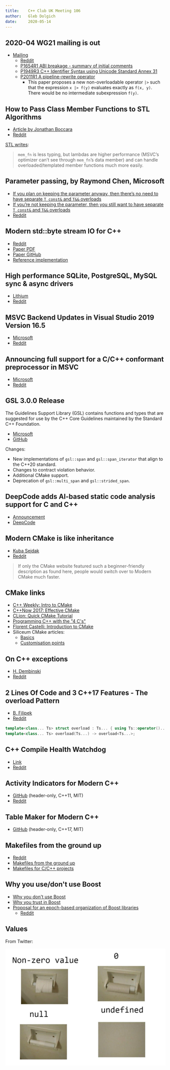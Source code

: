 ```yaml
---
title:    C++ Club UK Meeting 106
author:   Gleb Dolgich
date:     2020-05-14
---
```


## 2020-04 WG21 mailing is out

* [Mailing](http://www.open-std.org/jtc1/sc22/wg21/docs/papers/2020/#mailing2020-04)
  * [Reddit](https://www.reddit.com/r/cpp/comments/g75uab/202004_wg21_mailing_is_out/)
  * [P1654R1 ABI breakage - summary of initial comments](http://www.open-std.org/jtc1/sc22/wg21/docs/papers/2020/p1654r1.html)
  * [P1949R3 C++ Identifier Syntax using Unicode Standard Annex 31](http://www.open-std.org/jtc1/sc22/wg21/docs/papers/2020/p1949r3.html)
  * [P2011R1 A pipeline-rewrite operator](http://www.open-std.org/jtc1/sc22/wg21/docs/papers/2020/p2011r1.html)
    * This paper proposes a new non-overloadable operator `|>` such that the expression `x |> f(y)`  evaluates exactly as `f(x, y)`. There would be no intermediate subexpression `f(y)`.

## How to Pass Class Member Functions to STL Algorithms

* [Article by Jonathan Boccara](https://www.fluentcpp.com/2020/03/06/how-to-pass-class-member-functions-to-stl-algorithms/)
* [Reddit](https://www.reddit.com/r/cpp/comments/febn53/fluent_c_how_to_pass_class_member_functions_to/)

[STL writes](https://www.reddit.com/r/cpp/comments/febn53/fluent_c_how_to_pass_class_member_functions_to/fjn009x?utm_source=share&utm_medium=web2x):

> `mem_fn` is less typing, but lambdas are higher performance (MSVC’s optimizer can’t see through `mem_fn`’s data member) and can handle overloaded/templated member functions much more easily.

## Parameter passing, by Raymond Chen, Microsoft

* [If you plan on keeping the parameter anyway, then there’s no need to have separate `T const&` and `T&&` overloads](https://devblogs.microsoft.com/oldnewthing/20200219-00/?p=103452)
* [If you’re not keeping the parameter, then you still want to have separate `T const&` and `T&&` overloads](https://devblogs.microsoft.com/oldnewthing/20200220-00/?p=103463)
* [Reddit](https://www.reddit.com/r/cpp/comments/f73g4a/if_youre_not_keeping_the_parameter_then_you_still/)

## Modern std::byte stream IO for C++

* [Reddit](https://www.reddit.com/r/cpp/comments/fe72kp/modern_stdbyte_stream_io_for_c/)
* [Paper PDF](https://github.com/Lyberta/cpp-io/raw/master/generated/Paper.pdf)
* [Paper GitHub](https://github.com/Lyberta/cpp-io)
* [Reference implementation](https://github.com/Lyberta/cpp-io-impl)

## High performance SQLite, PostgreSQL, MySQL sync & async drivers

* [Lithium](https://github.com/matt-42/lithium/tree/master/libraries/sql)
* [Reddit](https://www.reddit.com/r/cpp/comments/fn31cp/high_performance_sqlite_postgresql_mysql_sync/)

## MSVC Backend Updates in Visual Studio 2019 Version 16.5

* [Microsoft](https://devblogs.microsoft.com/cppblog/msvc-backend-updates-in-visual-studio-2019-version-16-5/)
* [Reddit](https://www.reddit.com/r/cpp/comments/g2snnt/msvc_backend_updates_in_visual_studio_2019/)

## Announcing full support for a C/C++ conformant preprocessor in MSVC

* [Microsoft](https://devblogs.microsoft.com/cppblog/announcing-full-support-for-a-c-c-conformant-preprocessor-in-msvc/)
* [Reddit](https://www.reddit.com/r/cpp/comments/g3srxt/announcing_full_support_for_a_cc_conformant/)

## GSL 3.0.0 Release

The Guidelines Support Library (GSL) contains functions and types that are suggested for use by the C++ Core Guidelines maintained by the Standard C++ Foundation.

* [Microsoft](https://devblogs.microsoft.com/cppblog/gsl-3-0-0-release/)
* [GitHub](https://github.com/microsoft/GSL/releases/tag/v3.0.0)

Changes:

* New implementations of `gsl::span` and `gsl::span_iterator` that align to the C++20 standard.
* Changes to contract violation behavior.
* Additional CMake support.
* Deprecation of `gsl::multi_span` and `gsl::strided_span`.

## DeepCode adds AI-based static code analysis support for C and C++

* [Announcement](https://medium.com/deepcode-ai/deepcode-adds-ai-based-static-code-analysis-support-for-c-and-c-83128ecee90f)
* [DeepCode](https://www.deepcode.ai)

## Modern CMake is like inheritance

* [Kuba Sejdak](https://kubasejdak.com/modern-cmake-is-like-inheritance)
* [Reddit](https://www.reddit.com/r/cpp/comments/erbkrk/modern_cmake_is_like_inheritance/)

> If only the CMake website featured such a beginner-friendly description as found here, people would switch over to Modern CMake much faster.

## CMake links

* [C++ Weekly: Intro to CMake](https://www.youtube.com/watch?v=HPMvU64RUTY)
* [C++Now 2017: Effective CMake](https://www.youtube.com/watch?v=bsXLMQ6WgIk)
* [CLion: Quick CMake Tutorial](https://www.jetbrains.com/help/clion/quick-cmake-tutorial.html)
* [Programming C++ with the "4 C's"](https://blog.conan.io/2016/05/10/Programming-C++-with-the-4-Cs-Clang,-CMake,-CLion-and-Conan.html)
* [Florent Castelli: Introduction to CMake](https://www.youtube.com/watch?v=jt3meXdP-QI)
* Siliceum CMake articles:
  * [Basics](https://www.siliceum.com/en/blog/post/cmake_01_cmake-basics)
  * [Customisation points](https://www.siliceum.com/en/blog/post/cmake_02_customization-points)

## On C++ exceptions

* [H. Dembinski](https://github.com/HDembinski/essays/blob/master/exceptions.md)
* [Reddit](https://www.reddit.com/r/cpp/comments/fw882x/things_i_learned_about_c_exceptions_from_boost/)

## 2 Lines Of Code and 3 C++17 Features - The overload Pattern

* [B. Filipek](https://www.bfilipek.com/2019/02/2lines3featuresoverload.html)
* [Reddit](https://www.reddit.com/r/cpp/comments/ep7gjm/2_lines_of_code_and_3_c17_features_the_overload/)

```c++
template<class... Ts> struct overload : Ts... { using Ts::operator()...; };
template<class... Ts> overload(Ts...) -> overload<Ts...>;
```

## C++ Compile Health Watchdog

* [Link](https://artificial-mind.net/projects/compile-health/)
* [Reddit](https://www.reddit.com/r/cpp/comments/g2acf3/c_compile_health_comparison_of_various_headers_on/)

## Activity Indicators for Modern C++

* [GitHub](https://github.com/p-ranav/indicators) (header-only, C++11, MIT)
* [Reddit](https://www.reddit.com/r/cpp/comments/e6he16/indicators_activity_indicators_for_modern_c/)

## Table Maker for Modern C++

* [GitHub](https://github.com/p-ranav/tabulate) (header-only, C++17, MIT)

## Makefiles from the ground up

* [Reddit](https://www.reddit.com/r/cpp/comments/ebik94/makefiles_from_the_ground_up/)
* [Makefiles from the ground up](https://avikdas.com/2019/11/18/makefiles-from-the-ground-up.html)
* [Makefiles for C/C++ projects](https://avikdas.com/2019/12/16/makefiles-for-c-cpp-projects.html)

## Why you use/don't use Boost

* [Why you don't use Boost](https://www.reddit.com/r/cpp/comments/gfowpq/why_you_dont_use_boost/)
* [Why you trust in Boost](https://www.reddit.com/r/cpp/comments/gfr46l/why_you_trust_in_boost/)
* [Proposal for an epoch-based organization of Boost libraries](https://github.com/joaquintides/boost_epoch/blob/master/README.md)
  * [Reddit](https://www.reddit.com/r/cpp/comments/giu6xg/proposal_for_an_epochbased_organization_of_boost/)

## Values

From Twitter:

![](img/values.jpeg)
